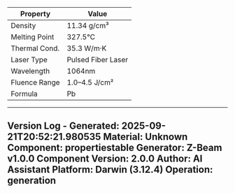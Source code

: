 | Property | Value |
|----------|-------|
| Density | 11.34 g/cm³ |
| Melting Point | 327.5°C |
| Thermal Cond. | 35.3 W/m·K |
| Laser Type | Pulsed Fiber Laser |
| Wavelength | 1064nm |
| Fluence Range | 1.0–4.5 J/cm² |
| Formula | Pb |


---
Version Log - Generated: 2025-09-21T20:52:21.980535
Material: Unknown
Component: propertiestable
Generator: Z-Beam v1.0.0
Component Version: 2.0.0
Author: AI Assistant
Platform: Darwin (3.12.4)
Operation: generation
---